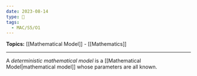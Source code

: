 ```yaml
---
date: 2023-08-14
type: 🧠
tags:
  - MAC/S5/O1
---
```


**Topics:** [[Mathematical Model]] - [[Mathematics]]

---

A _deterministic mathematical model_ is a [[Mathematical Model|mathematical model]] whose parameters are all known.
